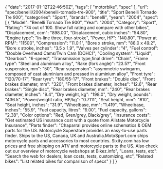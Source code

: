 {
    "date": "2017-01-12T22:46:50Z",
    "tags": [
        "motorbike",
        "spec"
    ],
    "url": "spec\/benelli\/2004\/benelli-tornado-tre-900",
    "title": "Sport Benelli Tornado Tre 900",
    "categories": "Sport",
    "brands": "benelli",
    "years": "2004",
    "spec": [
        {
            "Model": "Benelli Tornado Tre 900",
            "Year": "2004",
            "Category": "Sport",
            "Rating": "74 out of 100. Show full rating and compare with other bikes",
            "Displacement, ccm": "898.00",
            "Displacement, cubic inches": "54.80",
            "Engine type": "In-line three, four-stroke",
            "Power, HP": "140.80",
            "Power at RPM": "11500",
            "Compression": "11.0:1",
            "Bore x stroke, mm": "88.0 x 49.2",
            "Bore x stroke, inches": "3.5 x 1.9",
            "Valves per cylinder": "4",
            "Fuel control": "Double Overhead Cams\/Twin Cam (DOHC)",
            "Cooling system": "Liquid",
            "Gearbox": "6-speed",
            "Transmission type,final drive": "Chain",
            "Frame type": "Steel and aluminium alloy",
            "Rake (fork angle)": "23.5?",
            "Front suspension, mm": "50",
            "Rear suspension": "asymmetric swingarm, composed of cast aluminium and pressed in aluminium alloy",
            "Front tyre": "120\/70-17",
            "Rear tyre": "180\/55-17",
            "Front brakes": "Double disc",
            "Front brakes diameter, mm": "320",
            "Front brakes diameter, inches": "12.6",
            "Rear brakes": "Single disc",
            "Rear brakes diameter, mm": "240",
            "Rear brakes diameter, inches": "9.4",
            "Dry weight, kg": "198.0",
            "Dry weight, pounds": "436.5",
            "Power\/weight ratio, HP\/kg": "0.7111",
            "Seat height, mm": "810",
            "Seat height, inches": "31.9",
            "Wheelbase, mm": "1.419",
            "Wheelbase, inches": "55.9",
            "Fuel capacity, litres": "9.00",
            "Fuel capacity, gallons": "2.38",
            "Color options": "Red, Gren\/grey, Black\/grey",
            "Insurance costs": "Get estimated US insurance cost with a quote from Allstate Motorcycle Insurance",
            "Parts finder": "Chaparral provides online schematics & OEM parts for the US.   Motorcycle Superstore provides an easy-to-use parts finder. Ships to the US, Canada, UK and Australia.MotoSport.com ships motorcycle parts and accessories to most countries.    Sixity.com has low prices and free shipping on ATV and motorcycle parts to the US. Also check out our overview of motorcycle webshops at Bikez.info",
            "Loans, tests, etc": "Search the web for dealers, loan costs, tests, customizing, etc",
            "Related bikes": "List related bikes for comparison of specs"
        }
    ]
}